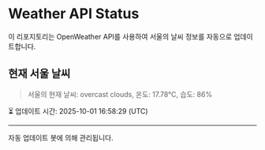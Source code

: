 
# Weather API Status

이 리포지토리는 OpenWeather API를 사용하여 서울의 날씨 정보를 자동으로 업데이트합니다.

## 현재 서울 날씨
> 서울의 현재 날씨: overcast clouds, 온도: 17.78°C, 습도: 86%

⏳ 업데이트 시간: 2025-10-01 16:58:29 (UTC)

---
자동 업데이트 봇에 의해 관리됩니다.
